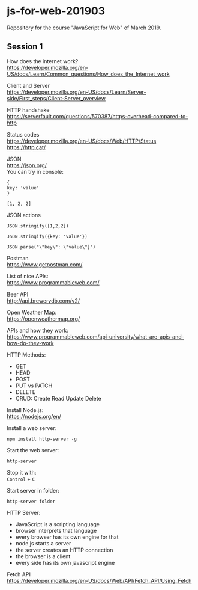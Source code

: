 # js-for-web-201903
Repository for the course "JavaScript for Web" of March 2019.

## Session 1

How does the internet work?  
https://developer.mozilla.org/en-US/docs/Learn/Common_questions/How_does_the_Internet_work

Client and Server  
https://developer.mozilla.org/en-US/docs/Learn/Server-side/First_steps/Client-Server_overview

HTTP handshake  
https://serverfault.com/questions/570387/https-overhead-compared-to-http 

Status codes  
https://developer.mozilla.org/en-US/docs/Web/HTTP/Status   
https://http.cat/

JSON  
https://json.org/   
You can try in console:  
```
{
key: 'value'
}
```
```
[1, 2, 2]
```

JSON actions  
```
JSON.stringify([1,2,2])
```
```
JSON.stringify({key: 'value'})
```
```
JSON.parse("\"key\": \"value\"}")
```

Postman  
https://www.getpostman.com/

List of nice APIs:   
https://www.programmableweb.com/ 

Beer API   
http://api.brewerydb.com/v2/

Open Weather Map:  
https://openweathermap.org/

APIs and how they work:  
https://www.programmableweb.com/api-university/what-are-apis-and-how-do-they-work 

HTTP Methods:  
- GET
- HEAD
- POST
- PUT vs PATCH
- DELETE
- CRUD: Create Read Update Delete

Install Node.js:  
https://nodejs.org/en/

Install a web server:  
```
npm install http-server -g
```

Start the web server:  
```
http-server
```

Stop it with:   
`Control` + `C`

Start server in folder:  
```
http-server folder
```

HTTP Server:  
- JavaScript is a scripting language
- browser interprets that language
- every browser has its own engine for that
- node.js starts a server
- the server creates an HTTP connection
- the browser is a client
- every side has its own javascript engine

Fetch API  
https://developer.mozilla.org/en-US/docs/Web/API/Fetch_API/Using_Fetch 

